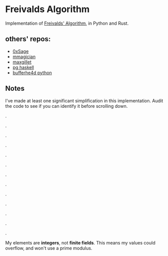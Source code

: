 # Freivalds Algorithm
Implementation of [Freivalds' Algorithm](https://en.wikipedia.org/wiki/Freivalds%27_algorithm), in Python and Rust. 

## others' repos:
- [0xSage](https://github.com/0xSage/freivald)
- [mmagician](https://github.com/mmagician/freivalds)
- [maxgillet](https://github.com/maxgillett/thaler_reading_group/tree/master/week1-frievalds)
- [pg
  haskell](https://github.com/pgwadapool/Learning_Haskell/tree/main/zkp/freivald)
- [bufferhe4d python](https://github.com/bufferhe4d/pazk-study)
 
## Notes
I've made at least one significant simplification in this implementation. Audit the code to see if you can identify it before scrolling down.

.

.


.


.


.


.


.


.


.


.


.


.





.

My elements are **integers**, not **finite fields**. This means my values could overflow, and won't use a prime modulus.


